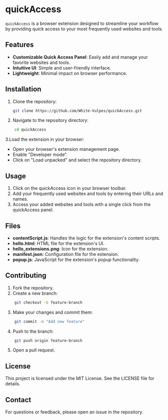 # quickAccess

`quickAccess` is a browser extension designed to streamline your workflow by providing quick access to your most frequently used websites and tools.

## Features

- **Customizable Quick Access Panel**: Easily add and manage your favorite websites and tools.
- **Intuitive UI**: Simple and user-friendly interface.
- **Lightweight**: Minimal impact on browser performance.

## Installation

1. Clone the repository:
   ```bash
   git clone https://github.com/White-Vulpes/quickAccess.git
    ```
2. Navigate to the repository directory:
```bash
    cd quickAccess
```
3.Load the extension in your browser:

- Open your browser's extension management page.
- Enable "Developer mode".
- Click on "Load unpacked" and select the repository directory.

## Usage

1. Click on the quickAccess icon in your browser toolbar.
2. Add your frequently used websites and tools by entering their URLs and names.
3. Access your added websites and tools with a single click from the quickAccess panel.

## Files

- **contentScript.js**: Handles the logic for the extension's content scripts.
- **hello.html**: HTML file for the extension's UI.
- **hello_extensions.png**: Icon for the extension.
- **manifest.json**: Configuration file for the extension.
- **popup.js**: JavaScript for the extension's popup functionality.

## Contributing

1. Fork the repository.
2. Create a new branch:
```bash
    git checkout -b feature-branch
```
3. Make your changes and commit them:
```bash
    git commit -m "Add new feature"
```
4. Push to the branch:
```bash
    git push origin feature-branch
```
5. Open a pull request.

## License

This project is licensed under the MIT License. See the LICENSE file for details.

## Contact

For questions or feedback, please open an issue in the repository.
